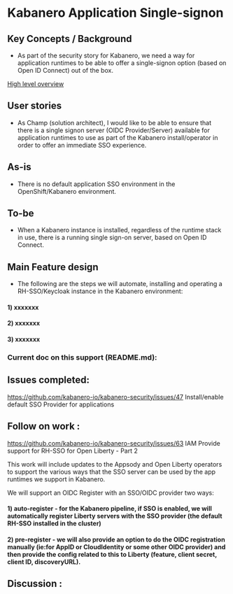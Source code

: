 # Kabanero Application  Single-signon

## Key Concepts / Background
- As part of the security story for Kabanero, we need a way for application runtimes to be able to offer a single-signon option (based on Open ID Connect) out of the box.

[High level overview](../design/kabanero_app_sso.pdf)

## User stories
- As Champ (solution architect), I would like to be able to ensure that there is a single signon server (OIDC Provider/Server) available for application runtimes to use as part of the Kabanero install/operator in order to offer an immediate SSO experience.

## As-is

- There is no default application SSO environment in the OpenShift/Kabanero environment.

## To-be
- When a Kabanero instance is installed, regardless of the runtime stack in use, there is a running single sign-on server, based on Open ID Connect.

## Main Feature design

- The following are the steps we will automate, installing and operating a RH-SSO/Keycloak instance in the Kabanero environment:
#### 1) xxxxxxx

#### 2) xxxxxxx

#### 3) xxxxxxx

### Current doc on this support (README.md):

## Issues completed:
https://github.com/kabanero-io/kabanero-security/issues/47   Install/enable default SSO Provider for applications

## Follow on work :
https://github.com/kabanero-io/kabanero-security/issues/63  IAM Provide support for RH-SSO for Open Liberty - Part 2

This work will include updates to the Appsody and Open Liberty operators to support the various ways that the SSO server can be used by the app runtimes we support in Kabanero.

We will support an OIDC Register with an SSO/OIDC provider two ways:
#### 1) auto-register - for the Kabanero pipeline, if SSO is enabled, we will automatically register Liberty servers with the SSO provider (the default RH-SSO installed in the cluster)

#### 2) pre-register - we will also provide an option to do the OIDC registration manually (ie:for AppID or CloudIdentity or some other OIDC provider) and then provide the config related to this to Liberty (feature, client secret, client ID, discoveryURL).  

## Discussion :

